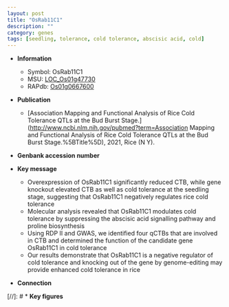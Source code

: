 ```yaml
---
layout: post
title: "OsRab11C1"
description: ""
category: genes
tags: [seedling, tolerance, cold tolerance, abscisic acid, cold]
---
```


* **Information**  
    + Symbol: OsRab11C1  
    + MSU: [LOC_Os01g47730](http://rice.uga.edu/cgi-bin/ORF_infopage.cgi?orf=LOC_Os01g47730)  
    + RAPdb: [Os01g0667600](https://rapdb.dna.affrc.go.jp/locus/?name=Os01g0667600)  

* **Publication**  
    + [Association Mapping and Functional Analysis of Rice Cold Tolerance QTLs at the Bud Burst Stage.](http://www.ncbi.nlm.nih.gov/pubmed?term=Association Mapping and Functional Analysis of Rice Cold Tolerance QTLs at the Bud Burst Stage.%5BTitle%5D), 2021, Rice (N Y).

* **Genbank accession number**  

* **Key message**  
    + Overexpression of OsRab11C1 significantly reduced CTB, while gene knockout elevated CTB as well as cold tolerance at the seedling stage, suggesting that OsRab11C1 negatively regulates rice cold tolerance
    + Molecular analysis revealed that OsRab11C1 modulates cold tolerance by suppressing the abscisic acid signalling pathway and proline biosynthesis
    + Using RDP II and GWAS, we identified four qCTBs that are involved in CTB and determined the function of the candidate gene OsRab11C1 in cold tolerance
    + Our results demonstrate that OsRab11C1 is a negative regulator of cold tolerance and knocking out of the gene by genome-editing may provide enhanced cold tolerance in rice

* **Connection**  

[//]: # * **Key figures**  


